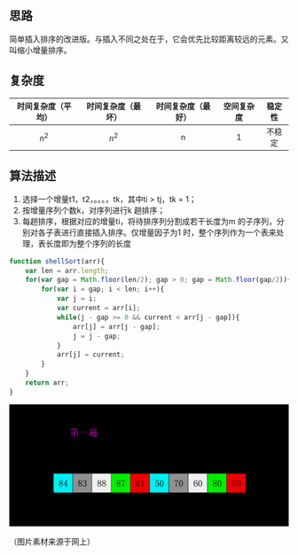 ## 思路

简单插入排序的改进版。与插入不同之处在于，它会优先比较距离较远的元素。又叫缩小增量排序。

 

## 复杂度

| 时间复杂度（平均） | 时间复杂度（最坏） | 时间复杂度（最好） | 空间复杂度 | 稳定性 |
| :---------: | :-------:| :------: | :----: | :------: |
| $$n^2$$    | $$n^2$$    | n     | 1     | 不稳定 |

 

## 算法描述

1. 选择一个增量t1，t2，。。。，tk，其中ti > tj，tk = 1；
2. 按增量序列个数k，对序列进行k 趟排序；
3. 每趟排序，根据对应的增量ti，将待排序列分割成若干长度为m 的子序列，分别对各子表进行直接插入排序。仅增量因子为1 时，整个序列作为一个表来处理，表长度即为整个序列的长度

 

 

```javascript
function shellSort(arr){
    var len = arr.length;
    for(var gap = Math.floor(len/2); gap > 0; gap = Math.floor(gap/2)){
        for(var i = gap; i < len; i++){
            var j = i;
            var current = arr[i];
            while(j - gap >= 0 && current < arr[j - gap]){
                arr[j] = arr[j - gap];
                j = j - gap;
            }
            arr[j] = current;
        }
    }
    return arr;
}
```

 

![动图演示](../imgs/algorithm/hash.gif)

 （图片素材来源于网上）